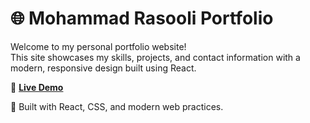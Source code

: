 # 🌐 Mohammad Rasooli Portfolio

Welcome to my personal portfolio website!  
This site showcases my skills, projects, and contact information with a modern, responsive design built using React.

🔗 **[Live Demo](https://your-portfolio-link.com)**

📂 Built with React, CSS, and modern web practices.
